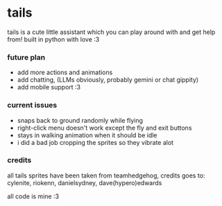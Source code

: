  # tails 

tails is a cute little assistant which you can play around with and get help from!
built in python with love :3

### future plan
- add more actions and animations
- add chatting, (LLMs obviously, probably gemini or chat gippity)
- add mobile support :3

### current issues
- snaps back to ground randomly while flying 
- right-click menu doesn't work except the fly and exit buttons
- stays in walking animation when it should be idle
- i did a bad job cropping the sprites so they vibrate alot

### credits
all tails sprites have been taken from teamhedgehog,
credits goes to: cylenite, riokenn, danielsydney, dave(hypero)edwards

all code is mine :3